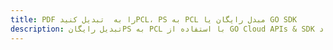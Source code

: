 ---title: PDF را به  تبدیل کنیدPCL، PS به PCL مبدل رایگان یا GO SDKdescription: تبدیل رایگانPS به PCL با استفاده از GO Cloud APIs & SDK همچنین اسناد PDF را در Cloud ایجاد، ویرایش و رندر کنید.---